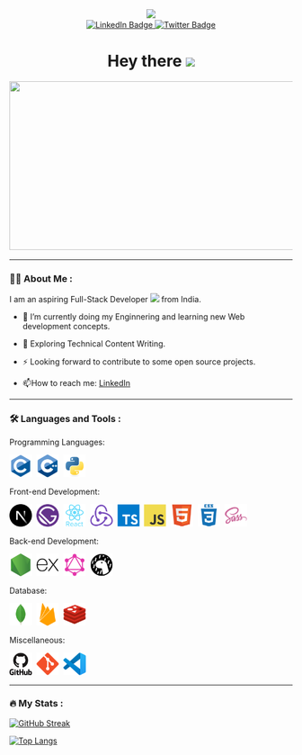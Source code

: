 <div id="header" align="center">
  <img src="https://media.giphy.com/media/M9gbBd9nbDrOTu1Mqx/giphy.gif" width="100"/>
  <div id="badges">
  <a href="https://www.linkedin.com/in/aishwary-vishwakarma-b613601b3/">
    <img src="https://img.shields.io/badge/LinkedIn-blue?style=for-the-badge&logo=linkedin&logoColor=white" alt="LinkedIn Badge"/>
  </a>
  <a href="https://twitter.com/AishwaryVishwa3">
    <img src="https://img.shields.io/badge/Twitter-blue?style=for-the-badge&logo=twitter&logoColor=white" alt="Twitter Badge"/>
  </a>
</div>
<h1>
  Hey there
  <img src="https://media.giphy.com/media/hvRJCLFzcasrR4ia7z/giphy.gif" width="30px"/>
</h1>
  <div align="center">
  <img src="https://media.giphy.com/media/dWesBcTLavkZuG35MI/giphy.gif" width="600" height="300"/>
</div>
</div>

---

### :woman_technologist: About Me : 
I am an aspiring Full-Stack Developer <img src="https://media.giphy.com/media/WUlplcMpOCEmTGBtBW/giphy.gif" width="30"> from India.
  - :telescope: I’m currently doing my Enginnering and learning new Web development concepts.

- :seedling: Exploring Technical Content Writing.

- :zap: Looking forward to contribute to some open source projects.

- :mailbox:How to reach me: [LinkedIn](https://www.linkedin.com/in/aishwary-vishwakarma-b613601b3/)

---

### :hammer_and_wrench: Languages and Tools :
<div>
  <p ![bg](#39ffaf)>Programming Languages: </p>
  
  <img src="https://github.com/devicons/devicon/blob/master/icons/c/c-original.svg" title="C" alt="C" width="40" height="40"/>&nbsp;
  <img src="https://github.com/devicons/devicon/blob/master/icons/cplusplus/cplusplus-original.svg" title="C++" alt="C++ " width="40" height="40"/>&nbsp;
  <img src="https://github.com/devicons/devicon/blob/master/icons/python/python-original.svg"  title="Python" alt="Python" width="40" height="40"/>&nbsp;
  
  <p>Front-end Development: </p>

  <img src="https://github.com/devicons/devicon/blob/master/icons/nextjs/nextjs-original.svg" title="NextJs" alt="NextJs" width="40" height="40"/>&nbsp;
  <img src="https://github.com/devicons/devicon/blob/master/icons/gatsby/gatsby-plain.svg" title="Gatsby" alt="Gatsby" width="40" height="40"/>&nbsp;
  <img src="https://github.com/devicons/devicon/blob/master/icons/react/react-original-wordmark.svg" title="React" alt="React" width="40" height="40"/>&nbsp;
  <img src="https://github.com/devicons/devicon/blob/master/icons/redux/redux-original.svg" title="Redux" alt="Redux " width="40" height="40"/>&nbsp;
  <img src="https://github.com/devicons/devicon/blob/master/icons/typescript/typescript-original.svg" title="TypeScript" alt="TypeScript" width="40" height="40"/>&nbsp;
  <img src="https://github.com/devicons/devicon/blob/master/icons/javascript/javascript-original.svg" title="JavaScript" alt="JavaScript" width="40" height="40"/>&nbsp;
  <img src="https://github.com/devicons/devicon/blob/master/icons/html5/html5-original.svg" title="HTML5" alt="HTML" width="40" height="40"/>&nbsp;
  <img src="https://github.com/devicons/devicon/blob/master/icons/css3/css3-plain-wordmark.svg"  title="CSS3" alt="CSS" width="40" height="40"/>&nbsp;
  <img src="https://github.com/devicons/devicon/blob/master/icons/sass/sass-original.svg"  title="SASS" alt="SASS" width="40" height="40"/>&nbsp;

  <p>Back-end Development: </p>

  <img src="https://github.com/devicons/devicon/blob/master/icons/nodejs/nodejs-original.svg" title="NodeJs" alt="NodeJs" width="40" height="40"/>&nbsp;
  <img src="https://github.com/devicons/devicon/blob/master/icons/express/express-original.svg" title="Express" alt="Express " width="40" height="40"/>&nbsp;
  <img src="https://github.com/devicons/devicon/blob/master/icons/graphql/graphql-plain.svg" title="GraphQl" alt="GraphQl " width="40" height="40"/>&nbsp;
  <img src="https://github.com/devicons/devicon/blob/master/icons/denojs/denojs-original.svg" title="DenoJs" alt="DenoJs " width="40" height="40"/>&nbsp;

  <p>Database: </p>

  <img src="https://github.com/devicons/devicon/blob/master/icons/mongodb/mongodb-original.svg" title="MongoDB" alt="MongoDB" width="40" height="40"/>&nbsp;
  <img src="https://github.com/devicons/devicon/blob/master/icons/firebase/firebase-plain.svg" title="Firebase" alt="Firebase " width="40" height="40"/>&nbsp;
  <img src="https://github.com/devicons/devicon/blob/master/icons/redis/redis-original.svg" title="Redis" alt="Redis " width="40" height="40"/>&nbsp;
  
  <p>Miscellaneous: </p>

  <img src="https://github.com/devicons/devicon/blob/master/icons/github/github-original-wordmark.svg" title="GitHub" alt="GitHub" width="40" height="40"/>&nbsp;
  <img src="https://github.com/devicons/devicon/blob/master/icons/git/git-original.svg" title="Git" alt="Git " width="40" height="40"/>&nbsp;
  <img src="https://github.com/devicons/devicon/blob/master/icons/vscode/vscode-original.svg" title="VsCode" alt="VsCode " width="40" height="40"/>&nbsp;
</div>

---

### :fire: My Stats :
[![GitHub Streak](http://github-readme-streak-stats.herokuapp.com?user=AishwaryVishwakarma&theme=dark&background=000000)](https://git.io/streak-stats)

[![Top Langs](https://github-readme-stats.vercel.app/api/top-langs/?username=aishwaryvishwakarma&layout=compact&theme=vision-friendly-dark)](https://github.com/anuraghazra/github-readme-stats)
<!---
AishwaryVishwakarma/AishwaryVishwakarma is a ✨ special ✨ repository because its `README.md` (this file) appears on your GitHub profile.
You can click the Preview link to take a look at your changes.
--->
